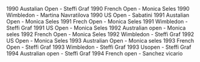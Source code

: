 1990 Austalian Open - Steffi Graf
1990 French Open - Monica Seles
1990 Wimbledon - Martina Navratilova
1990 US Open - Sabatini
1991 Austalian Open - Monica Seles
1991 Frech Open - Monica Seles
1991 Wimbledon - Steffi Graf
1991 US Open - Monica Seles
1992 Australian open - Monica seles
1992 French Open - Monica Seles
1992 Wimbledon - Steffi Graf
1992 US Open - Monica Seles
1993 Australian Open - Monica seles
1993 French Open - Steffi Graf
1993 Wimbledon - Steffi Graf
1993 Usopen - Steffi Graf
1994 Australian open - Steffi Graf
1994 French open - Sanchez vicario
